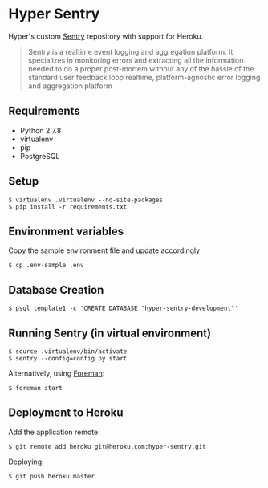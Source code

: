# Hyper Sentry

Hyper's custom [Sentry](https://github.com/getsentry/sentry) repository with
support for Heroku.

> Sentry is a realtime event logging and aggregation platform. It specializes
> in monitoring errors and extracting all the information needed to do a proper
> post-mortem without any of the hassle of the standard user feedback loop
> realtime, platform-agnostic error logging and aggregation platform


## Requirements

- Python 2.7.8
- virtualenv
- pip
- PostgreSQL


## Setup

    $ virtualenv .virtualenv --no-site-packages
    $ pip install -r requirements.txt


## Environment variables

Copy the sample environment file and update accordingly

    $ cp .env-sample .env


## Database Creation

    $ psql template1 -c 'CREATE DATABASE "hyper-sentry-development"'


## Running Sentry (in virtual environment)

    $ source .virtualenv/bin/activate
    $ sentry --config=config.py start

Alternatively, using [Foreman](https://github.com/ddollar/foreman):

    $ foreman start


## Deployment to Heroku

Add the application remote:

    $ git remote add heroku git@heroku.com:hyper-sentry.git

Deploying:

    $ git push heroku master

